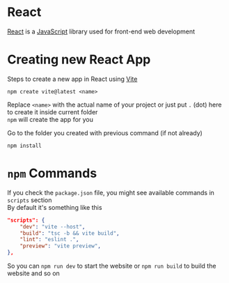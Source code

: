 # React
[React](https://react.dev/) is a [JavaScript](JavaScript.md) library used for front-end web development  

# Creating new React App
Steps to create a new app in React using [Vite](https://vite.dev/)  

```shell
npm create vite@latest <name>
```

Replace `<name>` with the actual name of your project or just put `.` (dot) here to create it inside current folder  
`npm` will create the app for you  

Go to the folder you created with previous command (if not already)  
```shell
npm install
```

# `npm` Commands
If you check the `package.json` file, you might see available commands in `scripts` section  
By default it's something like this   
```json
"scripts": {
    "dev": "vite --host",
    "build": "tsc -b && vite build",
    "lint": "eslint .",
    "preview": "vite preview",
},
```

So you can `npm run dev` to start the website or `npm run build` to build the website and so on  